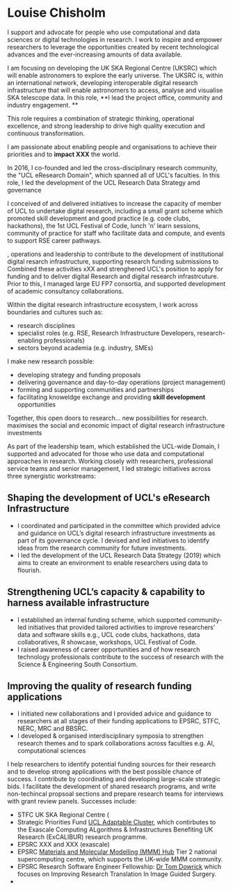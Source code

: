 # Louise Chisholm
I  support and advocate for people who use computational and data sciences or digital technologies in research. I work to inspire and empower researchers to leverage the opportunities created by recent technological advances and the ever-increasing amounts of data available.  

I am focusing on developing the UK SKA Regional Centre (UKSRC) which will enable astronomers to explore the early universe. The UKSRC is, within an international network, developing interoperable digital research infrastructure that will enable astronomers to access, analyse and visualise SKA telescope data. In this role, **I lead the project office, community and industry engagement. **  

This role requires a combination of strategic thinking, operational excellence, and strong leadership to drive high quality execution and continuous transformation.


I am passionate about enabling people and organisations to achieve their priorities and to **impact XXX** the world. 

In 2016, I co-founded and led the cross-disciplinary research community, the "UCL eResearch Domain", which spanned all of UCL's faculties. In this role, I led the development of the UCL Research Data Strategy amd governance

I conceived of and delivered initiatives to increase the capacity of member of UCL to undertake digital research, including a small grant scheme which promoted skill development and good practice (e.g. code clubs, hackathons), the 1st UCL Festival of Code, lunch 'n' learn sessions, community of practice for staff who facilitate data and compute, and events to support RSE career pathways. 

, operations and leadership to contribute to the development of institutional digital resarch infrastructure, supporting research funding submissions to   
Combined these activities xXX and strenghened UCL's position to apply for funding and to deliver digital Research and digital research infrastrcuture.  
Prior to this, I managed large EU FP7 consortia, and supported development of academic consultancy collaborations.

Within the digital research infrastructure ecosystem, I work across boundaries and cultures such as:
* research disciplines
* specialist roles (e.g. RSE, Research Infrastructure Developers, research-enabling professionals)
* sectors beyond academia (e.g. industry, SMEs)

 I make new research possible: 
 * developing strategy and funding proposals 
 * delivering governance and day-to-day operations (project management)
 * forming and supporting communities and partnerships
 * facilitating knoweldge exchange and providing **skill development** opportunities 
 
Together, this open doors to research... new possibilities for research. 
maximises the social and economic impact of digital research infrastructure investments 



As part of the leadership team, which established the UCL-wide Domain, I supported and 
advocated for those who use data and computational approaches in research. Working closely 
with researchers, professional service teams and senior management, I led strategic initiatives 
across three synergistic workstreams:

## Shaping the development of UCL's eResearch Infrastructure 
* I coordinated and participated in the committee which provided advice and guidance on 
UCL’s digital research infrastructure investments as part of its governance cycle. I devised 
and led initiatives to identify ideas from the research community for future investments.
* I led the development of the UCL Research Data Strategy (2019) which aims to create an 
environment to enable researchers using data to flourish.
## Strengthening UCL’s capacity & capability to harness available infrastructure 
* I established an internal funding scheme, which supported community-led initiatives that 
provided tailored activities to improve researchers’ data and software skills e.g., UCL code 
clubs, hackathons, data collaboratives, R showcase, workshops, UCL Festival of Code.
* I raised awareness of career opportunities and of how research technology professionals
contribute to the success of research with the Science & Engineering South Consortium.
## Improving the quality of research funding applications
* I initiated new collaborations and I provided advice and guidance to researchers at all 
stages of their funding applications to EPSRC, STFC, NERC, MRC and BBSRC. 
* I developed & organised interdisciplinary symposia to strengthen research themes and to 
spark collaborations across faculties e.g. AI, computational sciences


I help researchers to identify potential funding sources for their research and to develop strong applications with the best possible chance of success. I contribute by coordinating and developing large-scale strategic bids. I facilitate the development of shared research programs, and write non-techincal propsoal sections and prepare research teams for interviews with grant review panels.  Successes include: 
- STFC UK SKA Regional Centre (
- Strategic Priorities Fund [UCL Adaptable Cluster](https://excalibur.ac.uk/projects/the-ucl-adaptable-cluster-project/), which contirbutes to the Exascale Computing ALgorithms & Infrastructures Benefiting UK Research (ExCALIBUR) research programme.
- EPSRC XXX and XXX (exascale)
- EPSRC [Materials and Molecular Modelling (MMM) Hub](https://mmmhub.ac.uk/) Tier 2 national supercomputing centre, which supports the UK-wide MMM community.
- EPSRC Research Software Engineer Fellowship: [Dr Tom Dowrick](https://gow.epsrc.ukri.org/NGBOViewGrant.aspx?GrantRef=EP/V052438/1) which focuses on Improving Research Translation In Image Guided Surgery.
- 


 
